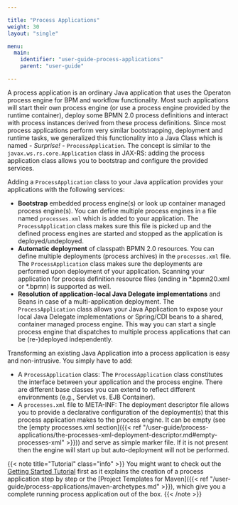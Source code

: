 ```yaml
---

title: "Process Applications"
weight: 30
layout: "single"

menu:
  main:
    identifier: "user-guide-process-applications"
    parent: "user-guide"

---
```


A process application is an ordinary Java application that uses the Operaton process engine for BPM and workflow functionality. Most such applications will start their own process engine (or use a process engine provided by the runtime container), deploy some BPMN 2.0 process definitions and interact with process instances derived from these process definitions. Since most process applications perform very similar bootstrapping, deployment and runtime tasks, we generalized this functionality into a Java Class which is named - *Surprise!* - `ProcessApplication`. The concept is similar to the `javax.ws.rs.core.Application` class in JAX-RS: adding the process application class allows you to bootstrap and configure the provided services.

Adding a `ProcessApplication` class to your Java application provides your applications with the following services:

* **Bootstrap** embedded process engine(s) or look up container managed process engine(s). You can define multiple process engines in a file named `processes.xml` which is added to your application. The `ProcessApplication` class makes sure this file is picked up and the defined process engines are started and stopped as the application is deployed/undeployed.
* **Automatic deployment** of classpath BPMN 2.0 resources. You can define multiple deployments (process archives) in the `processes.xml` file. The `ProcessApplication` class makes sure the deployments are performed upon deployment of your application. Scanning your application for process definition resource files (ending in *.bpmn20.xml or *.bpmn) is supported as well.
* **Resolution of application-local Java Delegate implementations** and Beans in case of a multi-application deployment. The `ProcessApplication` class allows your Java Application to expose your local Java Delegate implementations or Spring/CDI beans to a shared, container managed process engine. This way you can start a single process engine that dispatches to multiple process applications that can be (re-)deployed independently.

Transforming an existing Java Application into a process application is easy and non-intrusive. You simply have to add:

* A `ProcessApplication` class: The `ProcessApplication` class constitutes the interface between your application and the process engine. There are different base classes you can extend to reflect different environments (e.g., Servlet vs. EJB Container).
* A `processes.xml` file to META-INF: The deployment descriptor file allows you to provide a declarative configuration of the deployment(s) that this process application makes to the process engine. It can be empty (see the [empty processes.xml section]({{< ref "/user-guide/process-applications/the-processes-xml-deployment-descriptor.md#empty-processes-xml" >}})) and serve as simple marker file. If it is not present then the engine will start up but auto-deployment will not be performed.

{{< note title="Tutorial" class="info" >}}
  You might want to check out the [Getting Started Tutorial](http://docs.camunda.org/get-started) first as it explains the creation of a process application step by step or the [Project Templates for Maven]({{< ref "/user-guide/process-applications/maven-archetypes.md" >}}), which give you a complete running process application out of the box.
{{< /note >}}
